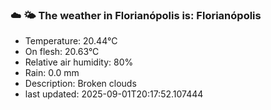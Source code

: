 ### ☁️ 🌤️  The weather in Florianópolis is: Florianópolis

- Temperature: 20.44°C
- On flesh: 20.63°C
- Relative air humidity: 80%
- Rain: 0.0 mm
- Description: Broken clouds
- last updated: 2025-09-01T20:17:52.107444
